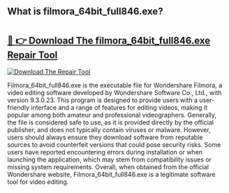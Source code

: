 ## What is filmora_64bit_full846.exe? 

# <h2><a href="https://exedetect.com/download.php?filmora_64bit_full846.exe">🔗 👉 Download The filmora_64bit_full846.exe Repair Tool</a></h2>

[![Download The Repair Tool](https://exedetect.com/download-button.jpg)](https://exedetect.com/download.php?filmora_64bit_full846.exe)

Filmora_64bit_full846.exe is the executable file for Wondershare Filmora, a video editing software developed by Wondershare Software Co., Ltd., with version 9.3.0.23. This program is designed to provide users with a user-friendly interface and a range of features for editing videos, making it popular among both amateur and professional videographers. Generally, the file is considered safe to use, as it is provided directly by the official publisher, and does not typically contain viruses or malware. However, users should always ensure they download software from reputable sources to avoid counterfeit versions that could pose security risks. Some users have reported encountering errors during installation or when launching the application, which may stem from compatibility issues or missing system requirements. Overall, when obtained from the official Wondershare website, Filmora_64bit_full846.exe is a legitimate software tool for video editing.